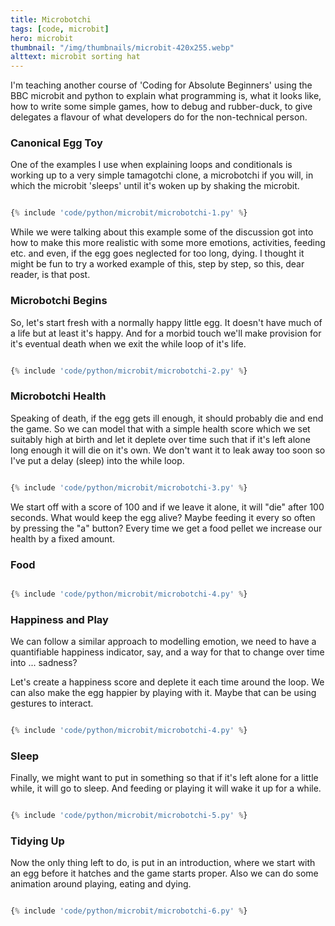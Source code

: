 ```yaml
---
title: Microbotchi
tags: [code, microbit]
hero: microbit
thumbnail: "/img/thumbnails/microbit-420x255.webp"
alttext: microbit sorting hat
---
```


I'm teaching another course of 'Coding for Absolute Beginners' using the BBC microbit and python to explain
what programming is, what it looks like, how to write some simple games, how to debug and rubber-duck, to give
delegates a flavour of what developers do for the non-technical person.

### Canonical Egg Toy

One of the examples I use when explaining loops and conditionals is working up to a very simple tamagotchi clone, a
microbotchi if you will, in which the microbit 'sleeps' until it's woken up by shaking the microbit.

```python

{% include 'code/python/microbit/microbotchi-1.py' %}

```

While we were talking about this example some of the discussion got into how to make this more realistic with
some more emotions, activities, feeding etc. and even, if the egg goes neglected for too long, dying. I thought it
might be fun to try a worked example of this, step by step, so this, dear reader, is that post.

### Microbotchi Begins

So, let's start fresh with a normally happy little egg. It doesn't have much of a life but at least it's happy. And for
a morbid touch we'll make provision for it's eventual death when we exit the while loop of it's life.

```python

{% include 'code/python/microbit/microbotchi-2.py' %}

```

### Microbotchi Health

Speaking of death, if the egg gets ill enough, it should probably die and end the game. So we can model that with a simple
health score which we set suitably high at birth and let it deplete over time such that if it's left alone long enough
it will die on it's own. We don't want it to leak away too soon so I've put a delay (sleep) into the while loop.

```python

{% include 'code/python/microbit/microbotchi-3.py' %}

```

We start off with a score of 100 and if we leave it alone, it will "die" after 100 seconds. What would keep the egg alive?
Maybe feeding it every so often by pressing the "a" button? Every time we get a food pellet we increase our health by a fixed
amount.

### Food

```python

{% include 'code/python/microbit/microbotchi-4.py' %}

```

### Happiness and Play

We can follow a similar approach to modelling emotion, we need to have a quantifiable happiness indicator, say, and a way for that
to change over time into ... sadness?

Let's create a happiness score and deplete it each time around the loop. We can also make the egg happier by playing with it. Maybe
that can be using gestures to interact.

```python

{% include 'code/python/microbit/microbotchi-4.py' %}

```

### Sleep

Finally, we might want to put in something so that if it's left alone for a little while, it will go to sleep. And feeding or playing it
will wake it up for a while.

```python

{% include 'code/python/microbit/microbotchi-5.py' %}

```

### Tidying Up

Now the only thing left to do, is put in an introduction, where we start with an egg before it hatches and the game starts proper. Also
we can do some animation around playing, eating and dying.

```python

{% include 'code/python/microbit/microbotchi-6.py' %}

```
